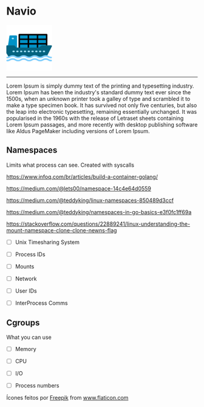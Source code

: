 # Navio

<img src="/cargueiro.png" alt="drawing" width="120"/>

----------------------------

Lorem Ipsum is simply dummy text of the printing and typesetting industry. Lorem Ipsum has been the industry's standard dummy text ever since the 1500s, when an unknown printer took a galley of type and scrambled it to make a type specimen book. It has survived not only five centuries, but also the leap into electronic typesetting, remaining essentially unchanged. It was popularised in the 1960s with the release of Letraset sheets containing Lorem Ipsum passages, and more recently with desktop publishing software like Aldus PageMaker including versions of Lorem Ipsum.



## Namespaces

Limits what process can see. Created with syscalls


https://www.infoq.com/br/articles/build-a-container-golang/

https://medium.com/@lets00/namespace-14c4e64d0559

https://medium.com/@teddyking/linux-namespaces-850489d3ccf

https://medium.com/@teddyking/namespaces-in-go-basics-e3f0fc1ff69a

https://stackoverflow.com/questions/22889241/linux-understanding-the-mount-namespace-clone-clone-newns-flag


- [ ] Unix Timesharing System

- [ ] Process IDs

- [ ] Mounts

- [ ] Network

- [ ] User IDs

- [ ] InterProcess Comms


## Cgroups

What you can use

- [ ] Memory

- [ ] CPU

- [ ] I/O

- [ ] Process numbers



<div>Ícones feitos por <a href="https://www.flaticon.com/br/autores/freepik" title="Freepik">Freepik</a> from <a href="https://www.flaticon.com/br/" title="Flaticon">www.flaticon.com</a></div>
